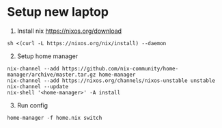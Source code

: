 Setup new laptop
================

1. Install nix
https://nixos.org/download
```
sh <(curl -L https://nixos.org/nix/install) --daemon
```

2. Setup home manager
```
nix-channel --add https://github.com/nix-community/home-manager/archive/master.tar.gz home-manager
nix-channel --add https://nixos.org/channels/nixos-unstable unstable
nix-channel --update
nix-shell '<home-manager>' -A install
```

3. Run config
```
home-manager -f home.nix switch
```
